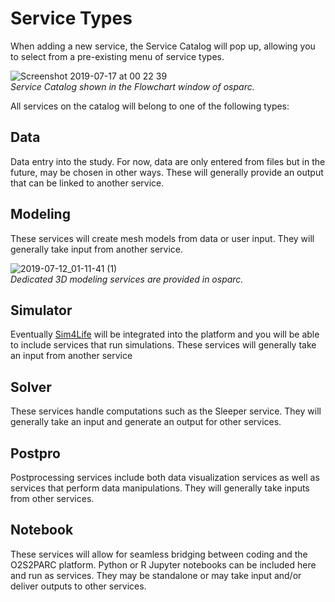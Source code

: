 # Service Types

When adding a new service, the Service Catalog will pop up, allowing you to select from a pre-existing menu of service types.

![Screenshot 2019-07-17 at 00 22 39](https://user-images.githubusercontent.com/32800795/61334023-1884e980-a829-11e9-9f66-fdde0ceaed5d.png) <br/>
*Service Catalog shown in the Flowchart window of *osparc*.*


All services on the catalog will belong to one of the following types:

## Data
Data entry into the study. For now, data are only entered from files but in the future, may be chosen in other ways. These will generally provide an output that can be linked to another service.

## Modeling
These services will create mesh models from data or user input. They will generally take input from another service.

![2019-07-12_01-11-41 (1)](https://user-images.githubusercontent.com/32800795/61091362-2fe75f80-a442-11e9-9ab9-5e7855289d86.gif) <br/>
*Dedicated 3D modeling services are provided in *osparc*.*

## Simulator
Eventually [Sim4Life](https://zmt.swiss/sim4life/) will be integrated into the platform and you will be able to include services that run simulations. These services will generally take an input from another service

## Solver
These services handle computations such as the Sleeper service. They will generally take an input and generate an output for other services.

## Postpro
Postprocessing services include both data visualization services as well as services that perform data manipulations. They will generally take inputs from other services.

## Notebook
These services will allow for seamless bridging between coding and the O2S2PARC platform. Python or R Jupyter notebooks can be included here and run as services. They may be standalone or may take input and/or deliver outputs to other services.
